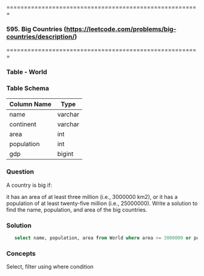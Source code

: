 =======================================================
### 595. Big Countries (https://leetcode.com/problems/big-countries/description/)
=======================================================

### Table - World
### Table Schema

| Column Name | Type    |
|-------------|---------|
| name        | varchar |
| continent   | varchar |
| area        | int     |
| population  | int     |
| gdp         | bigint  |

### Question
A country is big if:

it has an area of at least three million (i.e., 3000000 km2), or
it has a population of at least twenty-five million (i.e., 25000000).
Write a solution to find the name, population, and area of the big countries.

### Solution

```sql
   select name, population, area from World where area >= 3000000 or population >= 25000000;
```

### Concepts

Select, filter using where condition
